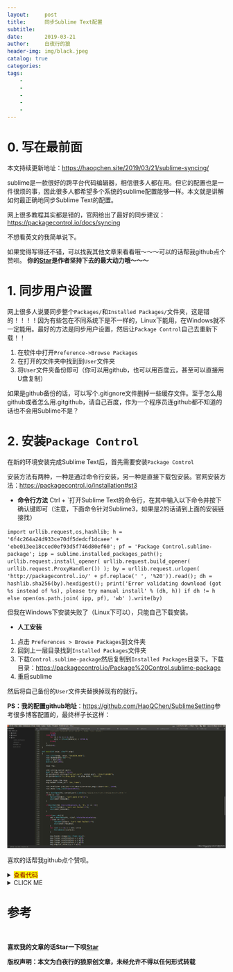 ```yaml
---
layout:     post
title:      同步Sublime Text配置
subtitle:   
date:       2019-03-21
author:     白夜行的狼
header-img: img/black.jpeg
catalog: true
categories:  
tags:
    - 
    - 
    - 
    - 
    - 
--- 
```


# 0. 写在最前面

本文持续更新地址：<https://haoqchen.site/2019/03/21/sublime-syncing/>

sublime是一款很好的跨平台代码编辑器，相信很多人都在用。但它的配置也是一件很烦的事，因此很多人都希望多个系统的sublime配置能够一样。本文就是讲解如何最正确地同步Sublime Text的配置。

网上很多教程其实都是错的，官网给出了最好的同步建议：
https://packagecontrol.io/docs/syncing

不想看英文的我简单说下。



如果觉得写得还不错，可以找我其他文章来看看哦～～～可以的话帮我github点个赞呗。
**你的[Star](https://github.com/HaoQChen/HaoQChen.github.io)是作者坚持下去的最大动力哦～～～**

# 1. 同步用户设置
网上很多人说要同步整个`Packages/`和`Installed Packages/`文件夹，这是错的！！！！因为有些包在不同系统下是不一样的，Linux下能用，在Windows就不一定能用。最好的方法是同步用户设置，然后让`Package Control`自己去重新下载！！

1. 在软件中打开`Preference->Browse Packages`
2. 在打开的文件夹中找到到`User`文件夹
3. 将`User`文件夹备份即可（你可以用github，也可以用百度云，甚至可以直接用U盘复制）

如果是github备份的话，可以写个.gitignore文件删掉一些缓存文件。至于怎么用github或者怎么用.gitgithub，请自己百度，作为一个程序员连github都不知道的话也不会用Sublime不是？

# 2. 安装`Package Control`
在新的环境安装完成Sublime Text后，首先需要安装`Package Control`

安装方法有两种，一种是通过命令行安装，另一种是直接下载包安装。官网安装方法：https://packagecontrol.io/installation#st3

* **命令行方法**
Ctrl + `打开Sublime Text的命令行，在其中输入以下命令并按下确认键即可（注意，下面命令针对Sublime3，如果是2的话请到上面的安装链接找）

`import urllib.request,os,hashlib; h = '6f4c264a24d933ce70df5dedcf1dcaee' + 'ebe013ee18cced0ef93d5f746d80ef60'; pf = 'Package Control.sublime-package'; ipp = sublime.installed_packages_path(); urllib.request.install_opener( urllib.request.build_opener( urllib.request.ProxyHandler()) ); by = urllib.request.urlopen( 'http://packagecontrol.io/' + pf.replace(' ', '%20')).read(); dh = hashlib.sha256(by).hexdigest(); print('Error validating download (got %s instead of %s), please try manual install' % (dh, h)) if dh != h else open(os.path.join( ipp, pf), 'wb' ).write(by)`

但我在Windows下安装失败了（Linux下可以），只能自己下载安装。

* **人工安装**
1. 点击 `Preferences > Browse Packages`到文件夹
2. 回到上一层目录找到`Installed Packages`文件夹
3. 下载`Control.sublime-package`然后复制到`Installed Packages`目录下。下载目录：https://packagecontrol.io/Package%20Control.sublime-package
4. 重启sublime

然后将自己备份的`User`文件夹替换掉现有的就行。

**PS：我的配置github地址**：<https://github.com/HaoQChen/SublimeSetting>参考很多博客配置的，最终样子长这样：

![](/img/in_post/sublime_syncing/my_sublime.png)

喜欢的话帮我github点个赞呗。


<details>
  <summary><mark><font color=darkred>查看代码</font></mark></summary>

#### yes, even hidden code blocks!

```cpp 
for (int i = 0; i < 10; ++i)
{
  std::cout << "test" << std::endl;
}
```

</details>

<details><summary>CLICK ME</summary>

#### yes, even hidden code blocks!

```python
print("hello world!")
```

</details>

# 参考

<br>

**喜欢我的文章的话Star一下呗[Star](https://github.com/HaoQChen/HaoQChen.github.io)**

**版权声明：本文为白夜行的狼原创文章，未经允许不得以任何形式转载**
